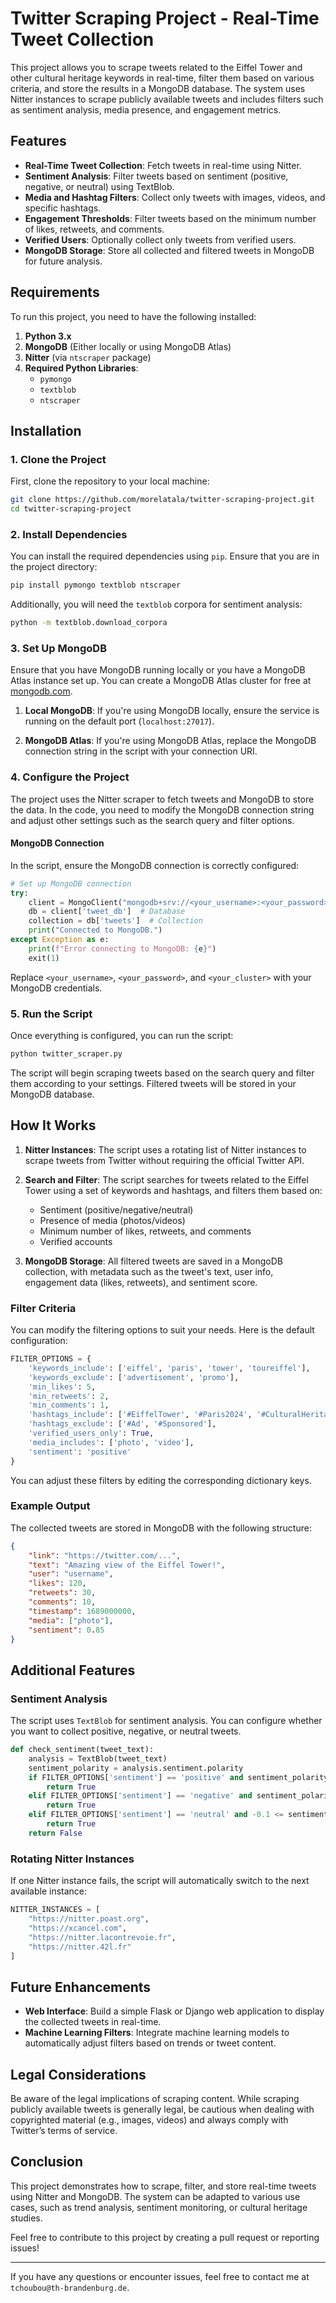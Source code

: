 # Twitter Scraping Project - Real-Time Tweet Collection

This project allows you to scrape tweets related to the Eiffel Tower and other cultural heritage keywords in real-time, filter them based on various criteria, and store the results in a MongoDB database. The system uses Nitter instances to scrape publicly available tweets and includes filters such as sentiment analysis, media presence, and engagement metrics.

## Features
- **Real-Time Tweet Collection**: Fetch tweets in real-time using Nitter.
- **Sentiment Analysis**: Filter tweets based on sentiment (positive, negative, or neutral) using TextBlob.
- **Media and Hashtag Filters**: Collect only tweets with images, videos, and specific hashtags.
- **Engagement Thresholds**: Filter tweets based on the minimum number of likes, retweets, and comments.
- **Verified Users**: Optionally collect only tweets from verified users.
- **MongoDB Storage**: Store all collected and filtered tweets in MongoDB for future analysis.

## Requirements

To run this project, you need to have the following installed:

1. **Python 3.x**
2. **MongoDB** (Either locally or using MongoDB Atlas)
3. **Nitter** (via `ntscraper` package)
4. **Required Python Libraries**:
    - `pymongo`
    - `textblob`
    - `ntscraper`

## Installation

### 1. Clone the Project
First, clone the repository to your local machine:

```bash
git clone https://github.com/morelatala/twitter-scraping-project.git
cd twitter-scraping-project
```

### 2. Install Dependencies
You can install the required dependencies using `pip`. Ensure that you are in the project directory:

```bash
pip install pymongo textblob ntscraper
```

Additionally, you will need the `textblob` corpora for sentiment analysis:

```bash
python -m textblob.download_corpora
```

### 3. Set Up MongoDB
Ensure that you have MongoDB running locally or you have a MongoDB Atlas instance set up. You can create a MongoDB Atlas cluster for free at [mongodb.com](https://www.mongodb.com).

1. **Local MongoDB**:
   If you're using MongoDB locally, ensure the service is running on the default port (`localhost:27017`).

2. **MongoDB Atlas**:
   If you're using MongoDB Atlas, replace the MongoDB connection string in the script with your connection URI.

### 4. Configure the Project

The project uses the Nitter scraper to fetch tweets and MongoDB to store the data. In the code, you need to modify the MongoDB connection string and adjust other settings such as the search query and filter options.

#### MongoDB Connection
In the script, ensure the MongoDB connection is correctly configured:

```python
# Set up MongoDB connection
try:
    client = MongoClient("mongodb+srv://<your_username>:<your_password>@<your_cluster>.mongodb.net/")  # MongoDB URI
    db = client['tweet_db']  # Database
    collection = db['tweets']  # Collection
    print("Connected to MongoDB.")
except Exception as e:
    print(f"Error connecting to MongoDB: {e}")
    exit(1)
```

Replace `<your_username>`, `<your_password>`, and `<your_cluster>` with your MongoDB credentials.

### 5. Run the Script

Once everything is configured, you can run the script:

```bash
python twitter_scraper.py
```

The script will begin scraping tweets based on the search query and filter them according to your settings. Filtered tweets will be stored in your MongoDB database.

## How It Works

1. **Nitter Instances**: The script uses a rotating list of Nitter instances to scrape tweets from Twitter without requiring the official Twitter API.
   
2. **Search and Filter**: The script searches for tweets related to the Eiffel Tower using a set of keywords and hashtags, and filters them based on:
   - Sentiment (positive/negative/neutral)
   - Presence of media (photos/videos)
   - Minimum number of likes, retweets, and comments
   - Verified accounts

3. **MongoDB Storage**: All filtered tweets are saved in a MongoDB collection, with metadata such as the tweet's text, user info, engagement data (likes, retweets), and sentiment score.

### Filter Criteria

You can modify the filtering options to suit your needs. Here is the default configuration:

```python
FILTER_OPTIONS = {
    'keywords_include': ['eiffel', 'paris', 'tower', 'toureiffel'],
    'keywords_exclude': ['advertisement', 'promo'],
    'min_likes': 5,
    'min_retweets': 2,
    'min_comments': 1,
    'hashtags_include': ['#EiffelTower', '#Paris2024', '#CulturalHeritage'],
    'hashtags_exclude': ['#Ad', '#Sponsored'],
    'verified_users_only': True,
    'media_includes': ['photo', 'video'],
    'sentiment': 'positive'
}
```

You can adjust these filters by editing the corresponding dictionary keys.

### Example Output

The collected tweets are stored in MongoDB with the following structure:

```json
{
    "link": "https://twitter.com/...",
    "text": "Amazing view of the Eiffel Tower!",
    "user": "username",
    "likes": 120,
    "retweets": 30,
    "comments": 10,
    "timestamp": 1689000000,
    "media": ["photo"],
    "sentiment": 0.85
}
```

## Additional Features

### Sentiment Analysis
The script uses `TextBlob` for sentiment analysis. You can configure whether you want to collect positive, negative, or neutral tweets.

```python
def check_sentiment(tweet_text):
    analysis = TextBlob(tweet_text)
    sentiment_polarity = analysis.sentiment.polarity
    if FILTER_OPTIONS['sentiment'] == 'positive' and sentiment_polarity > 0.1:
        return True
    elif FILTER_OPTIONS['sentiment'] == 'negative' and sentiment_polarity < -0.1:
        return True
    elif FILTER_OPTIONS['sentiment'] == 'neutral' and -0.1 <= sentiment_polarity <= 0.1:
        return True
    return False
```

### Rotating Nitter Instances
If one Nitter instance fails, the script will automatically switch to the next available instance:

```python
NITTER_INSTANCES = [
    "https://nitter.poast.org",
    "https://xcancel.com",
    "https://nitter.lacontrevoie.fr",
    "https://nitter.42l.fr"
]
```

## Future Enhancements
- **Web Interface**: Build a simple Flask or Django web application to display the collected tweets in real-time.
- **Machine Learning Filters**: Integrate machine learning models to automatically adjust filters based on trends or tweet content.

## Legal Considerations

Be aware of the legal implications of scraping content. While scraping publicly available tweets is generally legal, be cautious when dealing with copyrighted material (e.g., images, videos) and always comply with Twitter’s terms of service.

## Conclusion

This project demonstrates how to scrape, filter, and store real-time tweets using Nitter and MongoDB. The system can be adapted to various use cases, such as trend analysis, sentiment monitoring, or cultural heritage studies.

Feel free to contribute to this project by creating a pull request or reporting issues!

---

If you have any questions or encounter issues, feel free to contact me at `tchoubou@th-brandenburg.de`.
